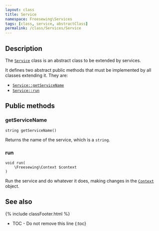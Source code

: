 ```yaml
---
layout: class
title: Service
namespace: Freesewing\Services
tags: [class, service, abstractClass]
permalink: /class/Services/Service
---
```

## Description 

The [`Service`](Service) class is an abstract class to be extended by services.

It defines two abstract public methods that must be implemented by all classes
extending it. They are:

- [`Service::getServiceName`](Service#getservicename) 
- [`Service::run`](Service#run) 

## Public methods

### getServiceName

```php?start_inline=1
string getServiceName() 
```
Returns the name of the service, which is a `string`.

### run

```php?start_inline=1
void run(
    \Freesewing\Context $context
) 
```
Run the service and do whatever it does, making changes in the [`Context`](../Context) object.

## See also
{% include classFooter.html %}
* TOC - Do not remove this line
{:toc}
